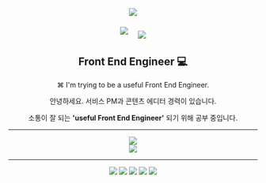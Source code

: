 <div align="center">
<a href="https://hits.seeyoufarm.com"><img src="https://hits.seeyoufarm.com/api/count/incr/badge.svg?url=https%3A%2F%2Fgithub.com%2FSeojoonH&count_bg=%23FF90F2&title_bg=%231687FF&icon=&icon_color=%23E7E7E7&title=Welcome!&edge_flat=false"/></a> 

<a href="https://velog.io/@seojoon" target="_blank"><img src="https://img.shields.io/badge/Velog-20C997?style=flat-square&logo=Velog&logoColor=white" style="margin:8px 8px 8px 8px;"/></a>  <a href="mailto:iamaloneinseoul@gmail.com" target="_blank"><img src="https://img.shields.io/badge/iamaloneinseoul@gmail.com-EA4335?style=flat-square&logo=Gmail&logoColor=white&link=mailto:iamaloneinseoul@gmail.com" style="margin-left:8px; margin-right:8px;"/></a>
</div>

<div align="center">
  <h2>Front End Engineer 💻 </h2>
  <p>⌘ I'm trying to be a useful Front End Engineer.</p>
  <p>안녕하세요. 서비스 PM과 콘텐츠 에디터 경력이 있습니다.</p>
  <p>소통이 잘 되는 <b>'useful Front End Engineer'</b> 되기 위해 공부 중입니다.</p>
</div>

---

<div align="center">
<img src="https://github-readme-stats.vercel.app/api/top-langs/?username=SeojoonH&layout=compact"></br>
<img src="https://github-readme-stats.vercel.app/api?username=SeojoonH&show_icons=true">
</div>

---
<div align="center">
<img src="https://img.shields.io/badge/html5-E34F26?style=for-the-badge&logo=html5&logoColor=white"> <img src="https://img.shields.io/badge/css-3AFF3A?style=for-the-badge&logo=css3&logoColor=white"> <img src="https://img.shields.io/badge/javascript-F7DF1E?style=for-the-badge&logo=javascript&logoColor=black"> <img src="https://img.shields.io/badge/python-3776AB?style=for-the-badge&logo=python&logoColor=white"> <img src="https://img.shields.io/badge/react-96FFFF?style=for-the-badge&logo=react&logoColor=black">
</div>
